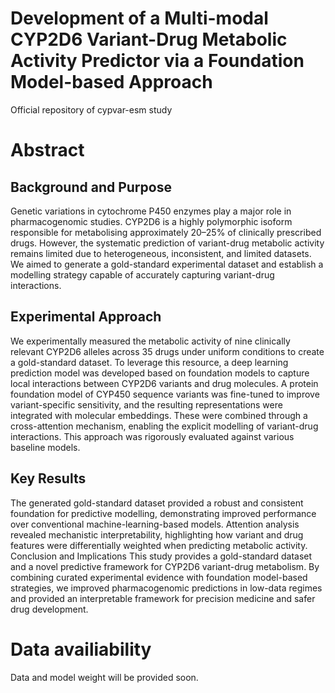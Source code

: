 # Development of a Multi-modal CYP2D6 Variant-Drug Metabolic Activity Predictor via a Foundation Model-based Approach
Official repository of cypvar-esm study

# Abstract
## Background and Purpose
Genetic variations in cytochrome P450 enzymes play a major role in pharmacogenomic studies. CYP2D6 is a highly polymorphic isoform responsible for metabolising approximately 20–25% of clinically prescribed drugs. However, the systematic prediction of variant-drug metabolic activity remains limited due to heterogeneous, inconsistent, and limited datasets. We aimed to generate a gold-standard experimental dataset and establish a modelling strategy capable of accurately capturing variant-drug interactions.
## Experimental Approach
We experimentally measured the metabolic activity of nine clinically relevant CYP2D6 alleles across 35 drugs under uniform conditions to create a gold-standard dataset. To leverage this resource, a deep learning prediction model was developed based on foundation models to capture local interactions between CYP2D6 variants and drug molecules. A protein foundation model of CYP450 sequence variants was fine-tuned to improve variant-specific sensitivity, and the resulting representations were integrated with molecular embeddings. These were combined through a cross-attention mechanism, enabling the explicit modelling of variant-drug interactions. This approach was rigorously evaluated against various baseline models.
## Key Results
The generated gold-standard dataset provided a robust and consistent foundation for predictive modelling, demonstrating improved performance over conventional machine-learning-based models. Attention analysis revealed mechanistic interpretability, highlighting how variant and drug features were differentially weighted when predicting metabolic activity.
Conclusion and Implications
This study provides a gold-standard dataset and a novel predictive framework for CYP2D6 variant-drug metabolism. By combining curated experimental evidence with foundation model-based strategies, we improved pharmacogenomic predictions in low-data regimes and provided an interpretable framework for precision medicine and safer drug development.



# Data availiability
Data and model weight will be provided soon.
